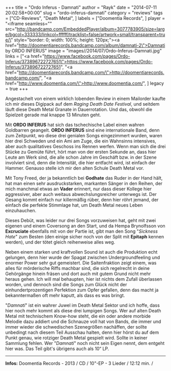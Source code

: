 +++
title = "Ordo Inferus - Damnati"
author = "Rayk"
date = "2014-07-11 20:02:58+00:00"
slug = "ordo-inferus-damnati"
category = "reviews"
tags = ["CD-Reviews", "Death Metal", ]
labels = ["Doomentia Records", ]
player = "<iframe seamless=\"\" src=\"http://bandcamp.com/EmbeddedPlayer/album=3077783905/size=large/bgcol=333333/linkcol=ffffff/tracklist=false/artwork=small/transparent=true/\" style=\"border: 0; width: 100%; height: 120px;\"><a href=\"http://doomentiarecords.bandcamp.com/album/damnati-2\">Damnati by ORDO INFERUS</a></iframe>"
image = "images//2014/07/Ordo-Inferus-Damnati.jpg"
links = ["<a href=\"https://www.facebook.com/pages/Ordo-Inferus/373896722727651\">https://www.facebook.com/pages/Ordo-Inferus/373896722727651</a>", "<a href=\"http://doomentiarecords.bandcamp.com/\">http://doomentiarecords.bandcamp.com/</a>", "<a href=\"http://www.doomentia.com/\">http://www.doomentia.com/</a>", ]
legacy = true
+++

Angestachelt von einem wirklich lobenden Review in einem Mailorder kaufte ich mir dieses Digipack auf dem _Raging Death Date Festival_<a href="http://necroslaughter.de/2014/05/raging-death-date-2014/" title="Raging Death Date 2014"></a>, und seitdem läuft diese Death Metal Granate in Dauerrotation. Und das, obwohl die Spielzeit gerade mal knappe 13 Minuten geht.

Mit **ORDO INFERUS** hat sich das tschechische Label einen wahren Goldbarren geangelt. **ORDO INFERUS** sind eine internationale Band, denn zum Zeitpunkt, wo diese drei genialen Songs eingezimmert wurden, waren hier drei Schweden und ein Ami am Zuge, die ein Wahnsinns intensives, aber auch qualitatives Geschoss ins Rennen werfen. Wenn man sich die drei Stücke zu Gemüte führt, hört man von der ersten Sekunde an, dass hier Leute am Werk sind, die alle schon Jahre im Geschäft bzw. in der Szene involviert sind, denn die Intensität, die hier entfacht wird, ist einfach der Hammer. Genauso stelle ich mir den alten Schule Death Metal vor.

Mit Tony Freed, der ja bekanntlich bei **Godhate** das Ruder in der Hand hält, hat man einen sehr ausdruckstarken, markanten Sänger in den Reihen, der mich manchmal etwas an **Vader** erinnert, nur dass dieser Kollege hier aggressiver, aber auch weitaus abwechslungsreicher unterwegs ist. Der Gesang kommt einfach nur killermäßig rüber, denn hier röhrt jemand, der einfach die perfekte Stimmlage hat, um Death Metal neues Leben einzuhauchen.

Dieses Debüt, was leider nur drei Songs vorzuweisen hat, geht mit zwei eigenen und einem Coversong an den Start, und da Hempa Brynolfsson von **Excruciate** ebenfalls mit von der Partie ist, gibt man den Song "_Sickness Hate_" zum Besten (den einige sicher noch von der Split mit **Epitaph** kennen werden), und der tötet gleich reihenweise alles weg.

Neben einem starken und kraftvollen Sound ist auch die Produktion echt gelungen, denn hier wurde der Spagat zwischen Undergroundfeeling und enormer Power sehr gut gemeistert. Die Saitenfraktion zeigt einem, was alles für mörderische Riffs machbar sind, die sich regelrecht in deine Gehörgänge hinein fräsen und dort auch mit gutem Grund nicht mehr heraus gehen. Ich will mal behaupten, hier ist nichts dem Zufall überlassen worden, und dennoch sind die Songs zum Glück nicht der einhundertprozentigen Perfektion zum Opfer gefallen, denn das macht ja bekanntermaßen oft mehr kaputt, als dass es was bringt.

"_Damnati_" ist ein wahrer Juwel im Death Metal Sektor und ich hoffe, dass hier noch mehr kommt als diese drei lumpigen Songs. Wer auf alten Death Metal mit technischem Know-how steht, die ein oder andere morbide Melodie dazu addiert und die Schnauze voll hat von Bands, die immer und immer wieder die schwedischen Szenegrößen nachäffen, der sollte unbedingt nach diesem Teil Ausschau halten, denn hier hörst du auf dem Punkt genau, wie rotziger Death Metal gespielt wird. Sollte in keiner Sammlung fehlen. Wer "_Damnati_" noch nicht sein Eigen nennt, dem entgeht hier was. Das Teil gibt's übrigens auch als 10“ LP.





---
**Infos:**
Doomentia Records - 2013 / 
CD / 10"-EP - 3 Lieder / 12:12 min. / 
